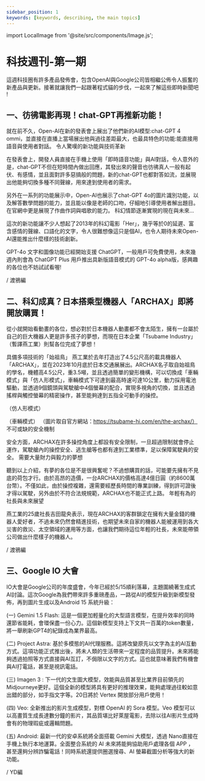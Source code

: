 ```yaml
---
sidebar_position: 1
keywords: [keywords, describing, the main topics]
---
```


import LocalImage from '@site/src/components/Image.js';

# 科技週刊-第一期

這週科技圈有許多產品發佈會，包含OpenAI與Google公司皆相繼公佈令人振奮的新產品與更新。接著就讓我們一起跟著程式貓的步伐，一起來了解這些即時新聞吧 !

## 一、彷彿電影再現！chat-GPT再推新功能！

就在前不久，Open-AI在新的發表會上展出了他們新的AI模型:chat-GPT 4 ommi，並直接在直播上當場展出他與過往差距最大，也最具特色的功能:能直接用語音與使用者對話。
令人驚嘆的新功能與技術革新

在發表會上，開發人員直接在手機上使用「即時語音功能」與AI對話，令人意外的是，chat-GPT不但在短時間內做出回應，其發出來的聲音也彷彿真人一般有起伏、有感情，並且面對許多惡搞般的問題，新的chat-GPT也都對答如流，並展現出他能夠切換多種不同聲線，用來達到使用者的需求。

另外在一系列的功能展示中，Open-AI也展示了chat-GPT 4o的圖片識別功能，以及解答數學問題的能力，並且能以像是老師的口吻，仔細地引導使用者解出題目。在官網中更是展現了作曲作詞與唱歌的能力。
科幻情節逐漸實現的現在與未來...

這次的新功能讓不少人想起了2013年的科幻電影「Her」，幾乎等於0的延遲、富含感情的聲線、口語化的文字，令人很難想像這只是個AI，也令人期待未來Open-AI還能推出什麼樣的技術創新。

GPT-4o 文字和圖像功能已經開始支援 ChatGPT，一般用戶可免費使用，未來幾週內則會為 ChatGPT Plus 用戶推出具新版語音模式的 GPT-4o alpha版，感興趣的各位也不妨試試看喔!

/ 渡鴉編

## 二、科幻成真？日本搭乘型機器人「ARCHAX」即將開放購買！

從小就開始看動畫的各位，想必對於日本機器人動畫都不會太陌生，擁有一台屬於自己的巨大機器人更是許多孩子的夢想，而現在日本企業「Tsubame Industry」（暫譯燕工業）則幫各位完成了夢想！

具備多項技術的「始祖鳥」
燕工業於去年打造出了4.5公尺高的載具機器人「ARCHAX」，並在2023年10月底於日本交通展展出。ARCHAX名子取自始祖鳥的學名，機體高4.5公尺，重3.5噸，並且透過簡單的變形機構，可以切換成「車輛模式」與「仿人形模式」，車輛模式下可達到最高時速可達10公里，動力採用電池驅動，並透過9個鏡頭與駕駛艙中4個螢幕的配合，實現多視角的切換，並且透過搖桿與觸控螢幕的精密操作，甚至能夠達到五指全可動手的操控。

<LocalImage path="/technews/1/1.png" alt="描述這張圖片" />

（仿人形模式）


（車輛模式）
（圖片取自官方網站：https://tsubame-hi.com/en/the-archax/）
不可或缺的安全機制

安全方面，ARCHAX在許多操控角度上都設有安全限制，一旦超過限制就會停止運作，駕駛艙內的操控安全、逃生艙等也都有達到工業標準，足以保障駕駛員的安全。
需要大量財力與毅力的夢想

聽到以上介紹，有夢的各位是不是很興奮呢？不過想購買的話，可能要先擁有不見底的荷包才行。由於高昂的造價，一台ARCHAX的價格高達4億日圓（約8600萬台幣）。不僅如此，由於操控複雜，還需要經歷長時間的專業訓練，得到許可證後才得以駕駛，另外由於不符合法規規範，ARCHAX也不能正式上路。
年輕有為的社長與未來展望

燕工業的25歲社長吉田龍央表示，現在ARCHAX的客群鎖定在擁有大量金錢的機器人愛好者，不過未來仍然會精進技術，也期望未來自家的機器人能被運用到各大災害的救災、太空領域的運用等方面，也讓我們期待這位年輕的社長，未來能帶領公司做出什麼樣子的機器人。

/ 渡鴉編

## 三、Google IO 大會

IO大會是Google公司的年度盛會，今年已經於5/15順利落幕，主題圍繞著生成式AI討論。這次Google為我們帶來許多重磅產品，一路從AI的模型升級到新模型發佈，再到圖片生成以及Android 15 系統升級：

(一) Gemini 1.5 Flash: 
這是一個更加輕量化的大型語言模型，在提升效率的同時還節省能耗，會環保盡一份心力。這個新模型支持上下文共一百萬的token數量，將一舉刷新GPT4的紀錄成為業界最高。

(二) Project Astra:
基於多模態的AI代理服務。這將改變原先以文字為主的AI互動方式。這項功能正式推出後，將未人類的生活帶來一定程度的品質提升。未來將能夠透過拍照等方式直接與AI互訂，不侷限以文字的方式。這也就意味著我們有機會與AI打電話，甚至是視訊電話。

(三) Imagen 3 :
下一代的文生圖大模型，效能與品質甚至比業界目前領先的Midjourneye更好。這個全新的模型將具有更好的推理效果，能夠處理過往較如意出錯的部分，如手指文字等。20日將於 Vertex 開放部分用戶使用！

(四) Veo:
全新推出的影片生成模型，對標 OpenAI 的 Sora 模型。Veo 模型可以以高畫質生成長達數分鐘的影片，其品質堪比好萊屋電影，去除以往AI影片生成時會有的物理瑕疵或邏輯問題。

(五) Android:
最新一代的安卓系統將全面搭載 Gemini 大模型，透過 Nano直接在手機上執行本地運算。全面整合系統的 AI 未來將能夠協助用戶處理各個 APP ，甚至還夠分辨詐騙電話！同時系統還提供圈選搜尋、AI 螢幕截圖分析等強大的新功能。

/ YD編
